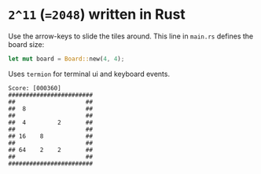 # `2^11` (`=2048`) written in Rust

Use the arrow-keys to slide the tiles around.
This line in `main.rs` defines the board size:
```rust
let mut board = Board::new(4, 4);
```

Uses `termion` for terminal ui and keyboard events.

```text
Score: [000360]
########################
##                    ##
##  8                 ##
##                    ##
##  4         2       ##
##                    ##
## 16    8            ##
##                    ##
## 64    2    2       ##
##                    ##
########################
```